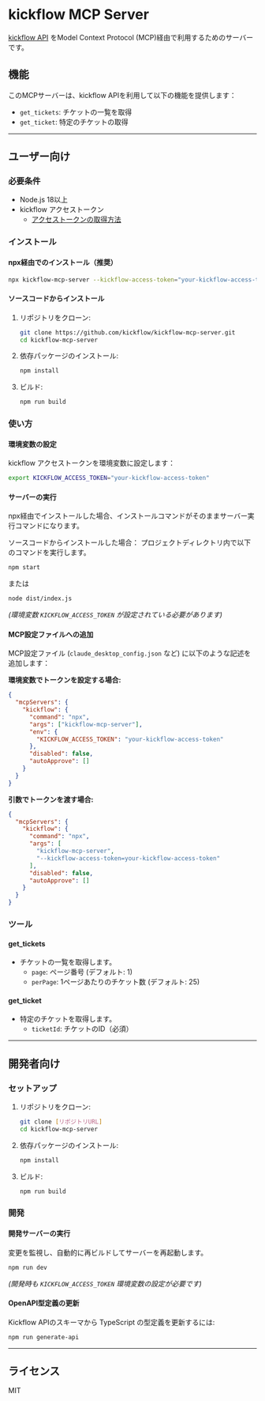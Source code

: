 # kickflow MCP Server

[kickflow API](https://developer.kickflow.com/) をModel Context Protocol (MCP)経由で利用するためのサーバーです。

## 機能

このMCPサーバーは、kickflow APIを利用して以下の機能を提供します：

- `get_tickets`: チケットの一覧を取得
- `get_ticket`: 特定のチケットの取得

---

## ユーザー向け

### 必要条件

- Node.js 18以上
- kickflow アクセストークン
  - [アクセストークンの取得方法](https://support.kickflow.com/hc/ja/articles/360047613534)

### インストール

#### npx経由でのインストール（推奨）

```bash
npx kickflow-mcp-server --kickflow-access-token="your-kickflow-access-token"
```

#### ソースコードからインストール

1.  リポジトリをクローン:
    ```bash
    git clone https://github.com/kickflow/kickflow-mcp-server.git
    cd kickflow-mcp-server
    ```
2.  依存パッケージのインストール:
    ```bash
    npm install
    ```
3.  ビルド:
    ```bash
    npm run build
    ```

### 使い方

#### 環境変数の設定

kickflow アクセストークンを環境変数に設定します：

```bash
export KICKFLOW_ACCESS_TOKEN="your-kickflow-access-token"
```

#### サーバーの実行

npx経由でインストールした場合、インストールコマンドがそのままサーバー実行コマンドになります。

ソースコードからインストールした場合：
プロジェクトディレクトリ内で以下のコマンドを実行します。

```bash
npm start
```

または

```bash
node dist/index.js
```

_(環境変数 `KICKFLOW_ACCESS_TOKEN` が設定されている必要があります)_

#### MCP設定ファイルへの追加

MCP設定ファイル (`claude_desktop_config.json` など) に以下のような記述を追加します：

**環境変数でトークンを設定する場合:**

```json
{
  "mcpServers": {
    "kickflow": {
      "command": "npx",
      "args": ["kickflow-mcp-server"],
      "env": {
        "KICKFLOW_ACCESS_TOKEN": "your-kickflow-access-token"
      },
      "disabled": false,
      "autoApprove": []
    }
  }
}
```

**引数でトークンを渡す場合:**

```json
{
  "mcpServers": {
    "kickflow": {
      "command": "npx",
      "args": [
        "kickflow-mcp-server",
        "--kickflow-access-token=your-kickflow-access-token"
      ],
      "disabled": false,
      "autoApprove": []
    }
  }
}
```

### ツール

#### get_tickets

- チケットの一覧を取得します。
  - `page`: ページ番号 (デフォルト: 1)
  - `perPage`: 1ページあたりのチケット数 (デフォルト: 25)

#### get_ticket

- 特定のチケットを取得します。
  - `ticketId`: チケットのID（必須）

---

## 開発者向け

### セットアップ

1.  リポジトリをクローン:
    ```bash
    git clone [リポジトリURL]
    cd kickflow-mcp-server
    ```
2.  依存パッケージのインストール:
    ```bash
    npm install
    ```
3.  ビルド:
    ```bash
    npm run build
    ```

### 開発

#### 開発サーバーの実行

変更を監視し、自動的に再ビルドしてサーバーを再起動します。

```bash
npm run dev
```

_(開発時も `KICKFLOW_ACCESS_TOKEN` 環境変数の設定が必要です)_

#### OpenAPI型定義の更新

Kickflow APIのスキーマから TypeScript の型定義を更新するには:

```bash
npm run generate-api
```

---

## ライセンス

MIT
